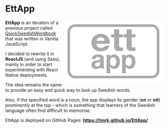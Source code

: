 # EttApp

<a href="https://tmrk.github.io/EttApp/"><img align="right" src="src/assets/ettapp-logo.svg" alt="EttApp logo" /></a>

**EttApp** is an iteration of a previous project called [QuickSwedishWordbook](https://github.com/tmrk/QuickSwedishWordbook) that was written in Vanilla JavaScript.

I decided to rewrite it in **ReactJS** (and using Sass), mainly in order to start experimenting with React Native deployments.

The idea remains the same: to provide an easy and quick way to look up Swedish words. 

Also, if the specified word is a noun, the app displays its gender (_**en**_ or _**ett**_) prominently at the top - which is something that learners of the Swedish language often find difficult to memorise.

EttApp is deployed on GitHub Pages: **https://tmrk.github.io/EttApp/**
